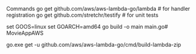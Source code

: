 Commands
go get github.com/aws/aws-lambda-go/lambda # for handler registration
	go get github.com/stretchr/testify # for unit tests


set GOOS=linux
set GOARCH=amd64
go build -o main main.go# MovieAppAWS


go.exe get -u github.com/aws/aws-lambda-go/cmd/build-lambda-zip